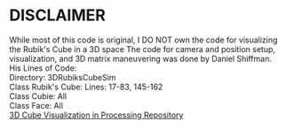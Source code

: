 # DISCLAIMER
While most of this code is original, I DO NOT own the code for visualizing the Rubik's Cube in a 3D space The code for camera and position setup, visualization, and 3D matrix maneuvering was done by Daniel Shiffman.
<br>His Lines of Code:<br>
Directory: 3DRubiksCubeSim <br>
    Class Rubik's Cube: Lines: 17-83, 145-162 <br>
    Class Cubie: All<br>
    Class Face: All <br>
[3D Cube Visualization in Processing Repository](https://github.com/CodingTrain/Coding-Challenges/tree/2a9d68112b1aa80cbd5aa303f1d97dda7b045fde/142_Rubiks_Cube_2)

